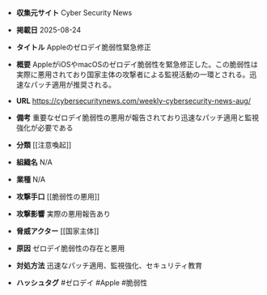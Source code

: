 - **収集元サイト**
Cyber Security News

- **掲載日**
2025-08-24

- **タイトル**
Appleのゼロデイ脆弱性緊急修正

- **概要**
AppleがiOSやmacOSのゼロデイ脆弱性を緊急修正した。この脆弱性は実際に悪用されており国家主体の攻撃者による監視活動の一環とされる。迅速なパッチ適用が推奨される。

- **URL**
https://cybersecuritynews.com/weekly-cybersecurity-news-aug/

- **備考**
重要なゼロデイ脆弱性の悪用が報告されており迅速なパッチ適用と監視強化が必要である

- **分類**
[[注意喚起]]

- **組織名**
N/A

- **業種**
N/A

- **攻撃手口**
[[脆弱性の悪用]]

- **攻撃影響**
実際の悪用報告あり

- **脅威アクター**
[[国家主体]]

- **原因**
ゼロデイ脆弱性の存在と悪用

- **対処方法**
迅速なパッチ適用、監視強化、セキュリティ教育

- **ハッシュタグ**
#ゼロデイ #Apple #脆弱性
